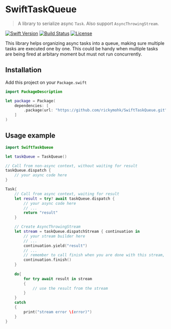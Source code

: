 # SwiftTaskQueue

> A library to serialize async `Task`. Also support `AsyncThrowingStream`.

[![Swift Version][swift-image]][swift-url]
[![Build Status][travis-image]][travis-url]
[![License][license-image]][license-url]

This library helps organizing async tasks into a queue, making sure multiple tasks are executed one by one. This could be handy when multiple tasks are being fired at arbitary moment but must not run concurrently.

## Installation

Add this project on your `Package.swift`

```swift
import PackageDescription

let package = Package(
    dependencies: [
        .package(url: "https://github.com/rickymohk/SwiftTaskQueue.git", .branch("master"))
    ]
)
```

## Usage example


```swift
import SwiftTaskQueue

let taskQueue = TaskQueue()

// Call from non-async context, without waiting for result
taskQueue.dispatch {
    // your async code here
}

Task{
    // Call from async context, waiting for result
    let result = try? await taskQueue.dispatch {
        // your async code here
        // ...
        return "result"
    }

    // Create AsyncThrowingStream
    let stream = taskQueue.dispatchStream { continuation in
        // your stream builder here
        // ...
        continuation.yield("result")
        // ...
        // remember to call finish when you are done with this stream, otherwise the whole queue will be blocked
        continuation.finish() 
    }
    
    do{
        for try await result in stream
        {
            // use the result from the stream
        }
    }
    catch
    {
        print("stream error \(error)")
    }
}
```

[swift-image]:https://img.shields.io/badge/swift-5.7-orange.svg
[swift-url]: https://swift.org/
[license-image]: https://img.shields.io/badge/License-MIT-blue.svg
[license-url]: https://opensource.org/license/mit/
[travis-image]: https://img.shields.io/travis/dbader/node-datadog-metrics/master.svg
[travis-url]: https://travis-ci.org/dbader/node-datadog-metrics

